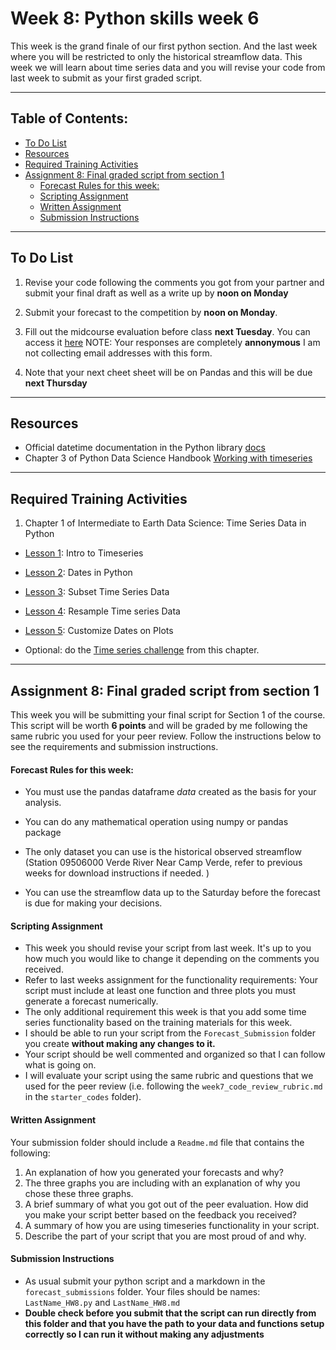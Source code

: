 # Week 8: Python skills week 6<!-- omit in toc -->
This week is the grand finale of our first python section. And the last week where you will be restricted to only the historical streamflow data.  This week we will learn about time series data and you will revise your code from last week to submit as your first graded script.
____
## Table of Contents:<!-- omit in toc -->
- [To Do List](#to-do-list)
- [Resources](#resources)
- [Required Training Activities](#required-training-activities)
- [Assignment 8: Final graded script from section 1](#assignment-8-final-graded-script-from-section-1)
    - [Forecast Rules for this week:](#forecast-rules-for-this-week)
    - [Scripting Assignment](#scripting-assignment)
    - [Written Assignment](#written-assignment)
    - [Submission Instructions](#submission-instructions)

___
## To Do List
1. Revise your code following the comments you got from your partner and submit your final draft as well as a write up by **noon on Monday**  

2. Submit your forecast to the competition by **noon on Monday**.

3. Fill out the midcourse evaluation before class **next Tuesday**. You can access it [here](https://forms.gle/PMpSTjaY74h8vdan8) NOTE: Your responses are completely **annonymous** I am not collecting email addresses with this form. 
   
4. Note that your next cheet sheet will be on Pandas and this will be due **next Thursday**

___
## Resources
- Official datetime documentation in the Python library [docs](https://docs.python.org/3/library/datetime.html)
- Chapter 3 of Python Data Science Handbook [Working with timeseries](https://jakevdp.github.io/PythonDataScienceHandbook/03.11-working-with-time-series.html)

___
## Required Training Activities
1. Chapter 1 of Intermediate to Earth Data Science: Time Series Data in Python
  - [Lesson 1](https://www.earthdatascience.org/courses/use-data-open-source-python/use-time-series-data-in-python/introduction-to-time-series-in-pandas-python/): Intro to Timeseries
  - [Lesson 2](https://www.earthdatascience.org/courses/use-data-open-source-python/use-time-series-data-in-python/date-time-types-in-pandas-python/): Dates in Python
  - [Lesson 3](https://www.earthdatascience.org/courses/use-data-open-source-python/use-time-series-data-in-python/date-time-types-in-pandas-python/subset-time-series-data-python/): Subset Time Series Data
  - [Lesson  4](https://www.earthdatascience.org/courses/use-data-open-source-python/use-time-series-data-in-python/date-time-types-in-pandas-python/resample-time-series-data-pandas-python/): Resample Time series Data
  - [Lesson 5](https://www.earthdatascience.org/courses/use-data-open-source-python/use-time-series-data-in-python/date-time-types-in-pandas-python/customize-dates-matplotlib-plots-python/): Customize Dates on Plots

- Optional: do the [Time series challenge](https://www.earthdatascience.org/courses/use-data-open-source-python/use-time-series-data-in-python/date-time-types-in-pandas-python/time-series-exercise/) from this chapter.

___
## Assignment 8: Final graded script from section 1
This week you will be submitting your final script for Section 1 of the course. This script will be worth **6 points** and will be graded by me following the same rubric you used for your peer review. Follow the instructions below to see the requirements and submission instructions.

#### Forecast Rules for this week:
- You must use the pandas dataframe *data* created as the basis for your analysis.

- You can do any mathematical operation using numpy or pandas package  

- The only dataset you can use is the historical observed streamflow (Station 09506000 Verde River Near Camp Verde, refer to previous weeks for download instructions if needed. )

- You can use the streamflow data up to the Saturday before the forecast is due for making your decisions.


#### Scripting Assignment
- This week you should revise your script from last week. It's up to you how much you would like to change it depending on the comments you received.
- Refer to last weeks assignment for the functionality requirements: Your script must include at least one function and three plots you must generate a forecast numerically.  
- The only additional requirement this week is that you add some time series functionality based on the training materials for this week. 
- I should be able to run your script from the `Forecast_Submission` folder you create **without making any changes to it.**
- Your script should be well commented and organized so that I can follow what is going on.
- I will evaluate your script using the same rubric and questions that we used for the peer review (i.e. following the `week7_code_review_rubric.md` in the `starter_codes` folder).

#### Written Assignment
Your submission folder should include a `Readme.md` file that contains the following:
1. An explanation of how you generated your forecasts and why?
2. The three graphs you are including with an explanation of why you chose these three graphs. 
3. A brief summary of what you got out of the peer evaluation. How did you make your script better based on the feedback you received?
4. A summary of how you are using timeseries functionality in your script.
5. Describe the part of your script that you are most proud of and why.

#### Submission Instructions
- As usual submit your python script and a markdown in the `forecast_submissions` folder. Your files should be names: `LastName_HW8.py` and `LastName_HW8.md`
- **Double check before you submit that the script can run directly from this folder and that you have the path to your data and functions setup correctly so I can run it without making any adjustments**